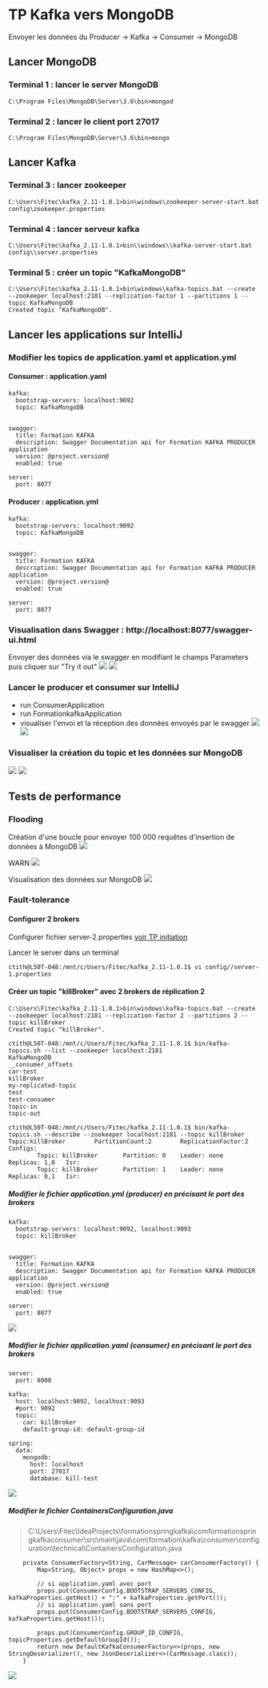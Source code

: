 # TP Kafka vers MongoDB
Envoyer les données du Producer -> Kafka -> Consumer -> MongoDB

## Lancer MongoDB 

### Terminal 1 : lancer le server MongoDB
```
C:\Program Files\MongoDB\Server\3.6\bin>mongod
```

### Terminal 2 : lancer le client port 27017
```
C:\Program Files\MongoDB\Server\3.6\bin>mongo
```
## Lancer Kafka
### Terminal 3 : lancer zookeeper
```
C:\Users\Fitec\kafka_2.11-1.0.1>bin\windows\zookeeper-server-start.bat config\zookeeper.properties
```

### Terminal 4 : lancer serveur kafka
```
C:\Users\Fitec\kafka_2.11-1.0.1>bin\\windows\\kafka-server-start.bat config\\server.properties
```

### Terminal 5 : créer un topic "KafkaMongoDB"
```
C:\Users\Fitec\kafka_2.11-1.0.1>bin\windows\kafka-topics.bat --create --zookeeper localhost:2181 --replication-factor 1 --partitions 1 --topic KafkaMongoDB
Created topic "KafkaMongoDB".
```

## Lancer les applications sur IntelliJ
### Modifier les topics de application.yaml et application.yml
#### Consumer : application.yaml
```
kafka:
  bootstrap-servers: localhost:9092
  topic: KafkaMongoDB


swagger:
  title: Formation KAFKA
  description: Swagger Documentation api for Formation KAFKA PRODUCER application
  version: @project.version@
  enabled: true

server:
  port: 8077
```

#### Producer : application.yml
```
kafka:
  bootstrap-servers: localhost:9092
  topic: KafkaMongoDB


swagger:
  title: Formation KAFKA
  description: Swagger Documentation api for Formation KAFKA PRODUCER application
  version: @project.version@
  enabled: true

server:
  port: 8077
```

### Visualisation dans Swagger : http://localhost:8077/swagger-ui.html
Envoyer des données via le swagger en modifiant le champs Parameters puis cliquer sur "Try it out"
![](https://github.com/ctith/Kafka/blob/master/Kafka_screenshot/kafka%2001.PNG?raw=true)
![](https://github.com/ctith/Kafka/blob/master/Kafka_screenshot/kafka%2002.PNG?raw=true)

### Lancer le producer et consumer sur IntelliJ
- run ConsumerApplication
- run FormationkafkaApplication
- visualiser l'envoi et la réception des données envoyés par le swagger
![](https://github.com/ctith/Kafka/blob/master/Kafka_screenshot/kafka%20033.PNG?raw=true)
![](https://github.com/ctith/Kafka/blob/master/Kafka_screenshot/kafka%2004.PNG?raw=true)

### Visualiser la création du topic et les données sur MongoDB
![](https://github.com/ctith/Kafka/blob/master/Kafka_screenshot/kafka%20050.PNG?raw=true)
![](https://github.com/ctith/Kafka/blob/master/Kafka_screenshot/kafka%2005.PNG?raw=true)

## Tests de performance

### Flooding
Création d'une boucle pour envoyer 100 000 requêtes d'insertion de données à MongoDB
![](https://github.com/ctith/Kafka/blob/master/Kafka_screenshot/kafka%2012.PNG?raw=true)

WARN 
![](https://github.com/ctith/Kafka/blob/master/Kafka_screenshot/kafka%2014.PNG?raw=true)

Visualisation des données sur MongoDB
![](https://github.com/ctith/Kafka/blob/master/Kafka_screenshot/kafka%2013.PNG?raw=true)

### Fault-tolerance

#### Configurer 2 brokers 

Configurer fichier server-2.properties
[voir TP initiation](https://github.com/ctith/Kafka/blob/master/TP_machine_locale.md)

Lancer le server dans un terminal
```
ctith@L50T-048:/mnt/c/Users/Fitec/kafka_2.11-1.0.1$ vi config//server-1.properties
```

#### Créer un topic "killBroker" avec 2 brokers de réplication 2
```
C:\Users\Fitec\kafka_2.11-1.0.1>bin\windows\kafka-topics.bat --create --zookeeper localhost:2181 --replication-factor 2 --partitions 2 --topic killBroker
Created topic "killBroker".

ctith@L50T-048:/mnt/c/Users/Fitec/kafka_2.11-1.0.1$ bin/kafka-topics.sh --list --zookeeper localhost:2181
KafkaMongoDB
__consumer_offsets
car-test
killBroker
my-replicated-topic
test
test-consumer
topic-in
topic-out

ctith@L50T-048:/mnt/c/Users/Fitec/kafka_2.11-1.0.1$ bin/kafka-topics.sh --describe --zookeeper localhost:2181 --topic killBroker
Topic:killBroker        PartitionCount:2        ReplicationFactor:2     Configs:
        Topic: killBroker       Partition: 0    Leader: none    Replicas: 1,0   Isr:
        Topic: killBroker       Partition: 1    Leader: none    Replicas: 0,1   Isr:
```

##### Modifier le fichier application.yml (producer) en précisant le port des brokers
```
kafka:
  bootstrap-servers: localhost:9092, localhost:9093
  topic: killBroker


swagger:
  title: Formation KAFKA
  description: Swagger Documentation api for Formation KAFKA PRODUCER application
  version: @project.version@
  enabled: true

server:
  port: 8077
```

![](https://github.com/ctith/Kafka/blob/master/Kafka_screenshot/kafka%2015.PNG?raw=true)

##### Modifier le fichier application.yaml (consumer) en précisant le port des brokers
```
server:
  port: 8000

kafka:
  host: localhost:9092, localhost:9093
  #port: 9092
  topic:
    car: killBroker
    default-group-id: default-group-id

spring:
  data:
    mongodb:
      host: localhost
      port: 27017
      database: kill-test
```

![](https://github.com/ctith/Kafka/blob/master/Kafka_screenshot/kafka%2016.PNG?raw=true)

##### Modifier le fichier ContainersConfiguration.java 
> C:\Users\Fitec\IdeaProjects\formationspringkafka\comformationspringkafkaconsumer\src\main\java\com\formation\kafka\consumer\configuration\technical\ContainersConfiguration.java 

```
	private ConsumerFactory<String, CarMessage> carConsumerFactory() {
		Map<String, Object> props = new HashMap<>();

		// si application.yaml avec port
		props.put(ConsumerConfig.BOOTSTRAP_SERVERS_CONFIG, kafkaProperties.getHost() + ":" + kafkaProperties.getPort());
		// si application.yaml sans port
		props.put(ConsumerConfig.BOOTSTRAP_SERVERS_CONFIG, kafkaProperties.getHost());

		props.put(ConsumerConfig.GROUP_ID_CONFIG, topicProperties.getDefaultGroupId());
		return new DefaultKafkaConsumerFactory<>(props, new StringDeserializer(), new JsonDeserializer<>(CarMessage.class));
	}
```

![](https://github.com/ctith/Kafka/blob/master/Kafka_screenshot/kafka%2017.PNG?raw=true)
